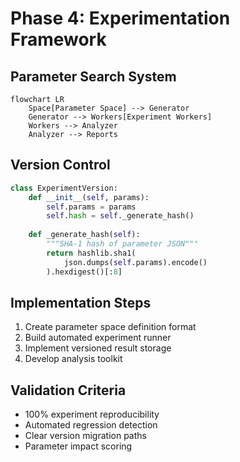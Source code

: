 # Phase 4: Experimentation Framework

## Parameter Search System
```mermaid
flowchart LR
    Space[Parameter Space] --> Generator
    Generator --> Workers[Experiment Workers]
    Workers --> Analyzer
    Analyzer --> Reports
```

## Version Control
```python
class ExperimentVersion:
    def __init__(self, params):
        self.params = params
        self.hash = self._generate_hash()
        
    def _generate_hash(self):
        """SHA-1 hash of parameter JSON"""
        return hashlib.sha1(
            json.dumps(self.params).encode()
        ).hexdigest()[:8]
```

## Implementation Steps
1. Create parameter space definition format
2. Build automated experiment runner
3. Implement versioned result storage
4. Develop analysis toolkit

## Validation Criteria
- 100% experiment reproducibility
- Automated regression detection
- Clear version migration paths
- Parameter impact scoring
